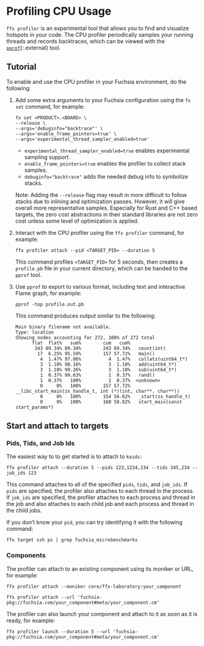 # Profiling CPU Usage

`ffx profiler` is an experimental tool that allows you to find and visualize
hotspots in your code. The CPU profiler periodically samples your running
threads and records backtraces, which can be viewed with the
[`pprof`](https://github.com/google/pprof){:.external} tool.

## Tutorial

To enable and use the CPU profiler in your Fuchsia environment,
do the following:

1. Add some extra arguments to your Fuchsia configuration using the
   `fx set` command, for example:

   ```posix-terminal
   fx set <PRODUCT>.<BOARD> \
   --release \
   --args='debuginfo="backtrace"' \
   --args='enable_frame_pointers=true' \
   --args='experimental_thread_sampler_enabled=true'
   ```

   - `experimental_thread_sampler_enabled=true` enables experimental
     sampling support.
   - `enable_frame_pointers=true` enables the profiler to collect stack
     samples.
   - `debuginfo="backtrace"` adds the needed debug info to symbolize stacks.

   Note: Adding the `--release` flag may result in more difficult to follow
   stacks due to inlining and optimization passes. However, it will give overall
   more representative samples. Especially for Rust and C++ based targets, the
   zero cost abstractions in their standard libraries are not zero cost unless
   some level of optimization is applied.

2. Interact with the CPU profiler using the `ffx profiler` command,
   for example:

   ```posix-terminal
   ffx profiler attach --pid <TARGET_PID> --duration 5
   ```

   This command profiles `<TARGET_PID>` for 5 seconds, then creates
   a `profile.pb` file in your current directory, which can be handed to
   the `pprof` tool.

3. Use `pprof` to export to various format, including text and interactive
   Flame graph, for example:

   ```posix-terminal
   pprof -top profile.out.pb
   ```

   This command produces output similar to the following:

   ```none {:.devsite-disable-click-to-copy}
   Main binary filename not available.
   Type: location
   Showing nodes accounting for 272, 100% of 272 total
         flat  flat%   sum%        cum   cum%
          243 89.34% 89.34%        243 89.34%   count(int)
           17  6.25% 95.59%        157 57.72%   main()
            4  1.47% 97.06%          4  1.47%   collatz(uint64_t*)
            3  1.10% 98.16%          3  1.10%   add(uint64_t*)
            3  1.10% 99.26%          3  1.10%   sub(uint64_t*)
            1  0.37% 99.63%          1  0.37%   rand()
            1  0.37%   100%          1  0.37%  <unknown>
            0     0%   100%        157 57.72%   __libc_start_main(zx_handle_t, int (*)(int, char**, char**))
            0     0%   100%        154 56.62%   _start(zx_handle_t)
            0     0%   100%        160 58.82%   start_main(const start_params*)
   ```

## Start and attach to targets

### Pids, Tids, and Job Ids

The easiest way to to get started is to attach to `koids`:

```posix-terminal
ffx profiler attach --duration 5 --pids 123,1234,234 --tids 345,234 --job_ids 123
```

This command attaches to all of the specified `pids`, `tids`, and `job_ids`.
If `pids` are specified, the profiler also attaches to each thread in the process.
If `job_ids` are specified, the profiler attaches to each process and thread in
the job and also attaches to each child job and each process and thread in the
child jobs.

If you don’t know your `pid`, you can try identifying it with the following
command:

```posix-terminal
ffx target ssh ps | grep fuchsia_microbenchmarks
```

### Components

The profiler can attach to an existing component using its moniker or URL,
for example:

```posix-terminal
ffx profiler attach --moniker core/ffx-laboratory:your_component
```

```posix-terminal
ffx profiler attach --url 'fuchsia-pkg://fuchsia.com/your_component#meta/your_component.cm'
```

The profiler can also launch your component and attach to it as soon as
it is ready, for example:

```posix-terminal
ffx profiler launch --duration 5 --url 'fuchsia-pkg://fuchsia.com/your_component#meta/your_component.cm'
```
